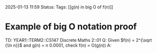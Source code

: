 2025-01-13 11:59
Status: 
Tags: [[g(n) in big O of f(n)]] 
# Example of big O notation proof

TD: YEAR1::TERM2::CS147 Discrete Maths 2::01 
Q: Given $f(n) = 2^{\sqrt {\ln n}}$ and g(n) = n 0.0001, check f(n) = O(g(n))
A: 